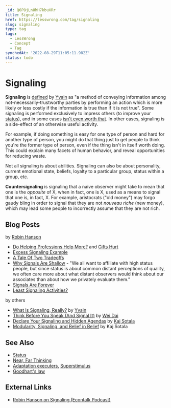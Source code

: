 ```yaml
---
_id: Q6P8jLn8hH7kbuXRr
title: Signaling
href: https://lesswrong.com/tag/signaling
slug: signaling
type: tag
tags:
  - LessWrong
  - Concept
  - Tag
synchedAt: '2022-08-29T11:05:11.982Z'
status: todo
---
```


# Signaling

**Signaling** is [defined](https://lessestwrong.com/lw/did/what_is_signaling_really/) by [Yvain](https://wiki.lesswrong.com/wiki/Yvain) as "a method of conveying information among not-necessarily-trustworthy parties by performing an action which is more likely or less costly if the information is true than if it is not true". Some signaling is performed exclusively to impress others (to improve your [status](https://lessestwrong.com/tag/social-status)), and in some cases [isn't even worth that](http://www.overcomingbias.com/2007/01/excess_signalin.html). In other cases, signaling is a side-effect of an otherwise useful activity.

For example, if doing something is easy for one type of person and hard for another type of person, you might do that thing just to get people to think you're the former type of person, even if the thing isn't in itself worth doing. This could explain many facets of human behavior, and reveal opportunities for reducing waste.

Not all signaling is about abilities. Signaling can also be about personality, current emotional state, beliefs, loyalty to a particular group, status within a group, etc.

**Countersignaling** is signaling that a naive observer might take to mean that one is the *opposite* of X, when in fact, one is X, used as a means to signal that one is, in fact, X. For example, aristocrats ("old money") may forgo gaudy bling in order to signal that they are not *nouveau riche* (new money), which may lead some people to incorrectly assume that they are not rich.

## Blog Posts

by [Robin Hanson](https://lessestwrong.com/tag/robin-hanson)

- [Do Helping Professions Help More?](http://www.overcomingbias.com/2006/12/do_helping_prof.html) and [Gifts Hurt](http://www.overcomingbias.com/2006/12/gifts_hurt.html)
- [Excess Signaling Example](http://www.overcomingbias.com/2007/01/excess_signalin.html)
- [A Tale Of Two Tradeoffs](http://www.overcomingbias.com/2009/01/a-tale-of-two-tradeoffs.html)
- [Why Signals Are Shallow](http://www.overcomingbias.com/2009/06/why-signals-are-shallow.html) \- "We all want to affiliate with high status people, but since status is about common distant perceptions of quality, we often care more about what distant observers would think about our associates than about how we privately evaluate them."
- [Signals Are Forever](http://www.overcomingbias.com/2009/06/signals-are-forever.html)
- [Least Signaling Activities?](https://lessestwrong.com/lw/g7/least_signaling_activities/)

by others

- [What Is Signaling, Really?](https://lessestwrong.com/lw/did/what_is_signaling_really/) by [Yvain](https://wiki.lesswrong.com/wiki/Yvain)
- [Think Before You Speak (And Signal It)](https://lessestwrong.com/lw/1y3/think_before_you_speak_and_signal_it/) by [Wei Dai](http://weidai.com/)
- [Declare Your Signaling and Hidden Agendas](https://lessestwrong.com/lw/b2/declare_your_signaling_and_hidden_agendas/) by [Kaj Sotala](https://wiki.lesswrong.com/wiki/Kaj_Sotala)
- [Modularity, Signaling, and Belief in Belief](https://lessestwrong.com/lw/8ev/modularity_signaling_and_belief_in_belief/) by Kaj Sotala

## See Also

- [Status](https://lessestwrong.com/tag/social-status)
- [Near, Far Thinking](https://lessestwrong.com/tag/near-far-thinking)
- [Adaptation executers](https://wiki.lesswrong.com/wiki/Adaptation_executers), [Superstimulus](https://lessestwrong.com/tag/superstimuli)
- [Goodhart's law](https://lessestwrong.com/tag/goodhart-s-law)

## External Links

- [Robin Hanson on Signaling (Econtalk Podcast)](http://www.econtalk.org/archives/2008/05/hanson_on_signa.html)
